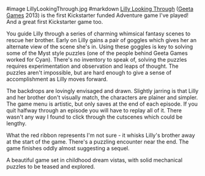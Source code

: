 #image	LillyLookingThrough.jpg
#markdown
[Lilly Looking Through](https://www.kickstarter.com/projects/516151670/lilly-looking-through-an-animated-adventure-game)
([Geeta Games](http://geetagames.com)
2013) is the first Kickstarter funded Adventure game I've played!  And a great
first Kickstarter game too.

You guide Lilly through a series of charming whimsical fantasy scenes
to rescue her brother.  Early on Lilly gains a pair of goggles which
gives her an alternate view of the scene she's in.  Using these goggles
is key to solving some of the Myst style puzzles (one of the people behind
Geeta Games worked for Cyan).  There's no inventory to speak of, solving
the puzzles requires experimentation and observation and leaps of thought.
The puzzles aren't impossible, but are hard enough to give a sense of
accomplishment as Lilly moves forward.

The backdrops are lovingly envisaged and drawn.  Slightly jarring is that
Lilly and her brother don't visually match, the characters are plainer and
simpler.  The game menu is artistic, but only saves at the end of each
episode.  If you quit halfway through an episode you will have to replay
all of it.  There wasn't any way I found to click through the cutscenes
which could be lengthy.

What the red ribbon represents I'm not sure - it whisks Lilly's brother
away at the start of the game.  There's a puzzling encounter near the end.
The game finishes oddly almost suggesting a sequel.

A beautiful game set in childhood dream vistas, with solid
mechanical puzzles to be teased and explored.
